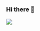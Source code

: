 ### Hi there 👋

<img src="https://img.shields.io/badge/C%23-239120?style=for-the-badge&logo=c-sharp&logoColor=white" />

<!--
**MaddiFitzmaurice/MaddiFitzmaurice** is a ✨ _special_ ✨ repository because its `README.md` (this file) appears on your GitHub profile.

Here are some ideas to get you started:

- 🔭 I’m currently working on ...
- 🌱 I’m currently learning ...
- 👯 I’m looking to collaborate on ...
- 🤔 I’m looking for help with ...
- 💬 Ask me about ...
- 📫 How to reach me: ...
- 😄 Pronouns: ...
- ⚡ Fun fact: ...
-->
